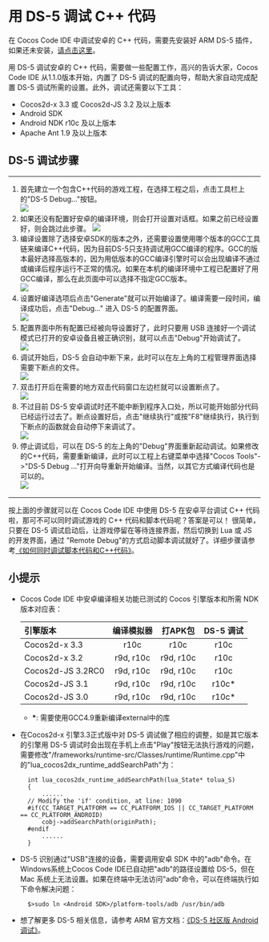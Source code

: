 # 用 DS-5 调试 C++ 代码

在 Cocos Code IDE 中调试安卓的 C++ 代码，需要先安装好 ARM DS-5 插件，如果还未安装，[请点击这里](../zh.md)。

用 DS-5 调试安卓的 C++ 代码，需要做一些配置工作，高兴的告诉大家，Cocos Code IDE 从1.1.0版本开始，内置了 DS-5 调试的配置向导，帮助大家自动完成配置 DS-5 调试所需的设置。此外，调试还需要以下工具：

- Cocos2d-x 3.3 或 Cocos2d-JS 3.2 及以上版本
- Android SDK
- Android NDK r10c 及以上版本
- Apache Ant 1.9 及以上版本

## DS-5 调试步骤

-------
1. 首先建立一个包含C++代码的游戏工程，在选择工程之后，点击工具栏上的"DS-5 Debug..."按钮。   
![](./res/ds-5-config-button.jpg)
2. 如果还没有配置好安卓的编译环境，则会打开设置对话框。如果之前已经设置好，则会跳过此步骤。 
![](./res/ds-5-config-android.jpg)
3. 编译设置除了选择安卓SDK的版本之外，还需要设置使用哪个版本的GCC工具链来编译C++代码，因为目前DS-5只支持调试用GCC编译的程序。GCC的版本最好选择高版本的，因为用低版本的GCC编译引擎时可以会出现编译不通过或编译后程序运行不正常的情况。如果在本机的编译环境中工程已配置好了用GCC编译，那么在此页面中可以选择不指定GCC版本。  
![](./res/ds-5-config-compile.jpg)
4. 设置好编译选项后点击"Generate"就可以开始编译了。编译需要一段时间，编译成功后，点击"Debug..." 进入 DS-5 的配置界面。  
![](./res/ds-5-config-compile-finish.jpg)
5. 配置界面中所有配置已经被向导设置好了，此时只要用 USB 连接好一个调试模式已打开的安卓设备且被正确识别，就可以点击"Debug"开始调试了。  
![](./res/ds-5-config-config.jpg)
6. 调试开始后，DS-5  会自动中断下来，此时可以在左上角的工程管理界面选择需要下断点的文件。  
![](./res/ds-5-project-view.jpg)
7. 双击打开后在需要的地方双击代码窗口左边栏就可以设置断点了。  
![](./res/ds-5-code-view.jpg)
8. 不过目前 DS-5 安卓调试时还不能中断到程序入口处，所以可能开始部分代码已经运行过去了。断点设置好后，点击"继续执行"或按"F8"继续执行，执行到下断点的函数就会自动停下来调试了。  
![](./res/ds-5-run-button.jpg)
9. 停止调试后，可以在 DS-5 的左上角的"Debug"界面重新起动调试。如果修改的C++代码，需要重新编译，此时可以工程上右键菜单中选择"Cocos Tools"->"DS-5 Debug ..."打开向导重新开始编译。当然，以其它方式编译代码也是可以的。  
![](./res/ds-5-config-button.jpg)

----------
按上面的步骤就可以在 Cocos Code IDE 中使用 DS-5 在安卓平台调试 C++ 代码啦，那可不可以同时调试游戏的 C++ 代码和脚本代码呢？答案是可以！
很简单，只要在 DS-5 调试启动后，让游戏停留在等待连接界面，然后切换到 Lua 或 JS 的开发界面，通过 "Remote Debug"的方式启动脚本调试就好了。详细步骤请参考[《如何同时调试脚本代码和C++代码》](../../function-guides/debugging/how-to-debug-cpp/zh.md)。

## 小提示

- Cocos Code IDE 中安卓编译相关功能已测试的 Cocos 引擎版本和所需 NDK 版本对应表：

    | 引擎版本 | 编译模拟器 | 打APK包 | DS-5 调试 |
    |:----------|:----------:|:----------:|:----------:|
    |Cocos2d-x 3.3|  r10c | r10c | r10c |
    |Cocos2d-x 3.2|  r9d, r10c | r9d, r10c | r10c |
    |Cocos2d-JS 3.2RC0| r9d, r10c | r9d, r10c | r10c |
    |Cocos2d-JS 3.1| r9d, r10c | r9d, r10c | r10c* |
    |Cocos2d-JS 3.0| r9d, r10c | r9d, r10c | r10c* |
    - __*__: 需要使用GCC4.9重新编译external中的库    

- 在Cocos2d-x 引擎3.3正式版中对 DS-5 调试做了相应的调整，如是其它版本的引擎用 DS-5 调试时会出现在手机上点击"Play"按钮无法执行游戏的问题，需要修改"<PROJECT>/frameworks/runtime-src/Classes/runtime/Runtime.cpp"中的"lua_cocos2dx_runtime_addSearchPath"为：

        int lua_cocos2dx_runtime_addSearchPath(lua_State* tolua_S)
        {
            ......
        // Modify the 'if' condition, at line: 1090
        #if(CC_TARGET_PLATFORM == CC_PLATFORM_IOS || CC_TARGET_PLATFORM == CC_PLATFORM_ANDROID)
            cobj->addSearchPath(originPath);
        #endif
            ......
        }

- DS-5 识别通过"USB"连接的设备，需要调用安卓 SDK 中的"adb"命令。在Windows系统上Cocos Code IDE已自动把"adb"的路径设置给 DS-5，但在 Mac 系统上无法设置。如果在终端中无法访问"adb"命令，可以在终端执行如下命令解决问题：  

        $>sudo ln <Android SDK>/platform-tools/adb /usr/bin/adb
        
- 想了解更多 DS-5 相关信息，请参考 ARM 官方文档：[《DS-5 社区版 Android 调试》](http://ds.arm.com/zh-cn/developer-resources/tutorials/android-native-app-debug-tutorial/)。

